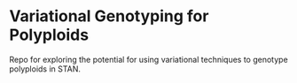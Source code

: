 # Variational Genotyping for Polyploids

Repo for exploring the potential for using variational techniques to genotype polyploids in STAN.
